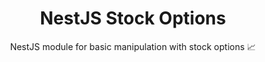 <h1 align="center">NestJS Stock Options</h1>

<p align="center">NestJS module for basic manipulation with stock options 📈</p>
